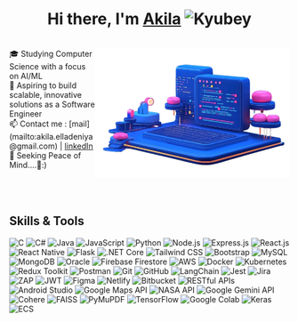 <h1 align="center"> Hi there, I'm <a href="https://www.linkedin.com/in/akila-elladeniya-5a9993217">Akila</a> <img height="40" alt="Kyubey" src="https://raw.githubusercontent.com/innng/innng/master/assets/kyubey.gif"/></h1>
<br>

<img src="https://github.com/AkeeCrescent/AkeeCrescent/blob/main/illustration.png" min-width="300px" max-width="300px" width="350px" align="right"> 
🎓 Studying Computer Science with a focus on AI/ML<br>
🚀 Aspiring to build scalable, innovative solutions as a Software Engineer <br>
📫 Contact me : [mail](mailto:akila.elladeniya@gmail.com) | <a href="https://www.linkedin.com/in/akila-elladeniya-5a9993217">linkedIn</a> <br>
🌱 Seeking Peace of Mind....🤍:)

<br>
<br>
<br>
<br>


## Skills & Tools

![C](https://img.shields.io/badge/-C-333333?logo=c&logoColor=F15A59)
![C#](https://img.shields.io/badge/-C%23-333333?logo=c-sharp&logoColor=F15A59)
![Java](https://img.shields.io/badge/-Java-333333?logo=java&logoColor=F15A59)
![JavaScript](https://img.shields.io/badge/-JavaScript-333333?logo=javascript&logoColor=F15A59)
![Python](https://img.shields.io/badge/-Python-333333?logo=python&logoColor=F15A59)
![Node.js](https://img.shields.io/badge/-Node.js-333333?logo=node.js&logoColor=F15A59)
![Express.js](https://img.shields.io/badge/-Express.js-333333?logo=express&logoColor=F15A59)
![React.js](https://img.shields.io/badge/-React.js-333333?logo=react&logoColor=F15A59)
![React Native](https://img.shields.io/badge/-React%20Native-333333?logo=react&logoColor=F15A59)
![Flask](https://img.shields.io/badge/-Flask-333333?logo=flask&logoColor=F15A59)
![.NET Core](https://img.shields.io/badge/-.NET_Core-333333?logo=dotnet&logoColor=F15A59)
![Tailwind CSS](https://img.shields.io/badge/-Tailwind_CSS-333333?logo=tailwindcss&logoColor=F15A59)
![Bootstrap](https://img.shields.io/badge/-Bootstrap-333333?logo=bootstrap&logoColor=F15A59)
![MySQL](https://img.shields.io/badge/-MySQL-333333?logo=mysql&logoColor=F15A59)
![MongoDB](https://img.shields.io/badge/-MongoDB-333333?logo=mongodb&logoColor=F15A59)
![Oracle](https://img.shields.io/badge/-Oracle-333333?logo=oracle&logoColor=F15A59)
![Firebase Firestore](https://img.shields.io/badge/-Firestore-333333?logo=firebase&logoColor=F15A59)
![AWS](https://img.shields.io/badge/-AWS-333333?logo=amazonaws&logoColor=F15A59)
![Docker](https://img.shields.io/badge/-Docker-333333?logo=docker&logoColor=F15A59)
![Kubernetes](https://img.shields.io/badge/-Kubernetes-333333?logo=kubernetes&logoColor=F15A59)
![Redux Toolkit](https://img.shields.io/badge/-Redux_Toolkit-333333?logo=redux&logoColor=F15A59)
![Postman](https://img.shields.io/badge/-Postman-333333?logo=postman&logoColor=F15A59)
![Git](https://img.shields.io/badge/-Git-333333?logo=git&logoColor=F15A59)
![GitHub](https://img.shields.io/badge/-GitHub-333333?logo=github&logoColor=F15A59)
![LangChain](https://img.shields.io/badge/-LangChain-333333?logo=langchain&logoColor=F15A59)
![Jest](https://img.shields.io/badge/-Jest-333333?logo=jest&logoColor=F15A59)
![Jira](https://img.shields.io/badge/-Jira-333333?logo=jira&logoColor=F15A59)
![ZAP](https://img.shields.io/badge/-OWASP_ZAP-333333?logo=OWASP&logoColor=F15A59)
![JWT](https://img.shields.io/badge/-JWT-333333?logo=jsonwebtokens&logoColor=F15A59)
![Figma](https://img.shields.io/badge/-Figma-333333?logo=figma&logoColor=F15A59)
![Netlify](https://img.shields.io/badge/-Netlify-333333?logo=netlify&logoColor=F15A59)
![Bitbucket](https://img.shields.io/badge/-Bitbucket-333333?logo=bitbucket&logoColor=F15A59)
![RESTful APIs](https://img.shields.io/badge/-RESTful_APIs-333333?logo=spring&logoColor=F15A59)
![Android Studio](https://img.shields.io/badge/-Android_Studio-333333?logo=android-studio&logoColor=F15A59)
![Google Maps API](https://img.shields.io/badge/-Google_Maps_API-333333?logo=google-maps&logoColor=F15A59)
![NASA API](https://img.shields.io/badge/-NASA_APIs-333333?logo=nasa&logoColor=F15A59)
![Google Gemini API](https://img.shields.io/badge/-Gemini_API-333333?logo=google&logoColor=F15A59)
![Cohere](https://img.shields.io/badge/-Cohere-333333?logo=cohere&logoColor=F15A59)
![FAISS](https://img.shields.io/badge/-FAISS-333333?logo=faiss&logoColor=F15A59)
![PyMuPDF](https://img.shields.io/badge/-PyMuPDF-333333?logo=python&logoColor=F15A59)
![TensorFlow](https://img.shields.io/badge/-TensorFlow-333333?logo=tensorflow&logoColor=F15A59)
![Google Colab](https://img.shields.io/badge/-Google_Colab-333333?logo=googlecolab&logoColor=F15A59)
![Keras](https://img.shields.io/badge/-Keras-333333?logo=keras&logoColor=F15A59)
![ECS](https://img.shields.io/badge/-AWS_ECS-333333?logo=amazonaws&logoColor=F15A59)


